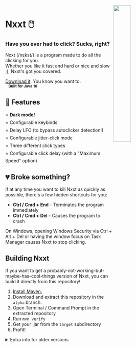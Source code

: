 
<img align="right" width="33%" src="https://user-images.githubusercontent.com/52505120/127068002-b1fe17a4-ba97-4a7c-b79d-df53eccd485a.png"/>

# Nxxt 🖱️
### Have you ever had to click? Sucks, right?

Nxxt (/nɛkst/) is a program made to do all the clicking for you.  
Whether you like it fast and hard or nice and slow ;), Nxxt's got you covered.  

[Download it](https://github.com/bluelhf/Nxxt/releases/download/b4/Nxxt-b4.jar). You know you want to.  
<sup>&nbsp;&nbsp;&nbsp;**Built for Java 16**</sup>
<br clear="left"/>

## 🌟 Features
⭐ **Dark mode!**  
⭐ Configurable keybinds  
⭐ Delay LFO (to bypass autoclicker detection!)  
⭐ Configurable jitter-click mode  
⭐ Three different click types  
⭐ Configurable click delay (with a "Maximum Speed" option)  

## 💔 Broke something?

If at any time you want to kill Nxxt as quickly as possible, there's a few hidden shortcuts for you:
- **Ctrl / Cmd + End** - Terminates the program immediately
- **Ctrl / Cmd + Del** - Causes the program to crash

On Windows, opening Windows Security via Ctrl + Alt + Del or having the window focus on Task Manager causes Nxxt to stop clicking.

## Building Nxxt
If you want to get a probably-not-working-but-maybe-has-cool-things version of Nxxt, you can
build it directly from this repository!
1. [Install Maven.](https://maven.apache.org/install.html)
2. Download and extract this repository in the `alpha` branch.
3. Open Terminal / Command Prompt in the extracted repository
4. Run `mvn verify`
5. Get your .jar from the `target` subdirectory
6. Profit!

<details>
  <summary>Extra info for older versions</summary>
  
  ### Windows Defender
  Running Nxxt between versions B1 and B2 might greet you with a "Windows protected your PC" screen.

  This is Windows Defender's SmartScreen. It recognises .exe files with no publisher
  and gives you a fair warning. To run the executable anyways (in case you see this),
  click on the "More Info" text and then click the "Run Anyway" button.
</details>
